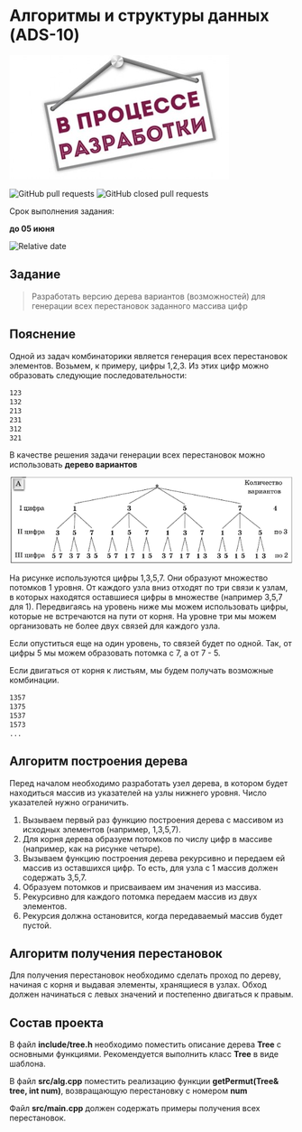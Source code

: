 # Алгоритмы и структуры данных (ADS-10)

![](images/undercons.jpg)

![GitHub pull requests](https://img.shields.io/github/issues-pr/NNTU-CS/ADS-10)
![GitHub closed pull requests](https://img.shields.io/github/issues-pr-closed/NNTU-CS/ADS-10)

Срок выполнения задания:

**до 05 июня** 

![Relative date](https://img.shields.io/date/1654462800)

## Задание

> Разработать версию дерева вариантов (возможностей) для генерации всех перестановок заданного массива цифр

## Пояснение

Одной из задач комбинаторики является генерация всех перестановок элементов. Возьмем, к примеру, цифры 1,2,3. Из этих цифр можно образовать следующие последовательности:

```
123
132
213
231
312
321
```

В качестве решения задачи генерации всех перестановок можно использовать **дерево вариантов**

![](images/51.gif)

На рисунке используются цифры 1,3,5,7. Они образуют множество потомков 1 уровня. От каждого узла вниз отходят по три связи к узлам, в которых находятся оставшиеся цифры в множестве (например 3,5,7 для 1). Передвигаясь на уровень ниже мы можем использовать цифры, которые не встречаются на пути от корня. На уровне три мы можем организовать не более двух связей для каждого узла.

Если опуститься еще на один уровень, то связей будет по одной. Так, от цифры 5 мы можем образовать потомка с 7, а от 7 - 5.

Если двигаться от корня к листьям, мы будем получать возможные комбинации. 

```
1357
1375
1537
1573
...
```

## Алгоритм построения дерева

Перед началом необходимо разработать узел дерева, в котором будет находиться массив из указателей на узлы нижнего уровня. Число указателей нужно ограничить.

1. Вызываем первый раз функцию построения дерева с массивом из исходных элементов (например, 1,3,5,7).
1. Для корня дерева образуем потомков по числу цифр в массиве (например, как на рисунке четыре).
1. Вызываем функцию построения дерева рекурсивно и передаем ей массив из оставшихся цифр. То есть, для узла с 1 массив должен содержать 3,5,7. 
1. Образуем потомков и присваиваем им значения из массива.
1. Рекурсивно для каждого потомка передаем массив из двух элементов.
1. Рекурсия должна остановится, когда передаваемый массив будет пустой.

## Алгоритм получения перестановок

Для получения перестановок необходимо сделать проход по дереву, начиная с корня и выдавая элементы, хранящиеся в узлах. Обход должен начинаться с левых значений и постепенно двигаться к правым.

## Состав проекта

В файл **include/tree.h** необходимо поместить описание дерева **Tree** с основными функциями. Рекомендуется выполнить класс **Tree** в виде шаблона.

В файл **src/alg.cpp** поместить реализацию функции **getPermut(Tree& tree, int num)**, возвращающую перестановку с номером **num** 

Файл **src/main.cpp** должен содержать примеры получения всех перестановок.



